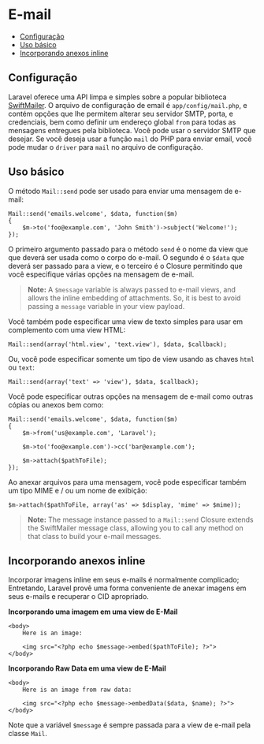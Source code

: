 # E-mail

- [Configuração](#configuration)
- [Uso básico](#basic-usage)
- [Incorporando anexos inline](#embedding-inline-attachments)

<a name="configuration"></a>
## Configuração

Laravel oferece uma API limpa e simples sobre a popular biblioteca [SwiftMailer](http://swiftmailer.org). O arquivo de configuração de email é `app/config/mail.php`, e contém opções que lhe permitem alterar seu servidor SMTP, porta, e credenciais, bem como definir um endereço global `from` para todas as mensagens entregues pela biblioteca. Você pode usar o servidor SMTP que desejar. Se você deseja usar a função `mail` do PHP para enviar email, você pode mudar o `driver` para `mail` no arquivo de configuração.

<a name="basic-usage"></a>
## Uso básico

O método `Mail::send` pode ser usado para enviar uma mensagem de e-mail:

	Mail::send('emails.welcome', $data, function($m)
	{
		$m->to('foo@example.com', 'John Smith')->subject('Welcome!');
	});

O primeiro argumento passado para o método `send` é o nome da view que que deverá ser usada como o corpo do e-mail. O segundo é o `$data` que deverá ser passado para a view, e o terceiro é o Closure permitindo que você especifique várias opções na mensagem de e-mail.

> **Note:** A `$message` variable is always passed to e-mail views, and allows the inline embedding of attachments. So, it is best to avoid passing a `message` variable in your view payload.

Você também pode especificar uma view de texto simples para usar em complemento com uma view HTML:

	Mail::send(array('html.view', 'text.view'), $data, $callback);

Ou, você pode especificar somente um tipo de view usando as chaves `html` ou `text`:

	Mail::send(array('text' => 'view'), $data, $callback);

Você pode especificar outras opções na mensagem de e-mail como outras cópias ou anexos bem como:

	Mail::send('emails.welcome', $data, function($m)
	{
		$m->from('us@example.com', 'Laravel');

		$m->to('foo@example.com')->cc('bar@example.com');

		$m->attach($pathToFile);
	});

Ao anexar arquivos para uma mensagem, você pode especificar também um tipo MIME e / ou um nome de exibição:

	$m->attach($pathToFile, array('as' => $display, 'mime' => $mime));

> **Note:** The message instance passed to a `Mail::send` Closure extends the SwiftMailer message class, allowing you to call any method on that class to build your e-mail messages.

<a name="embedding-inline-attachments"></a>
## Incorporando anexos inline

Incorporar imagens inline em seus e-mails é normalmente complicado; Entretando, Laravel provê uma forma conveniente de anexar imagens em seus e-mails e recuperar o CID apropriado.

**Incorporando uma imagem em uma view de E-Mail**

	<body>
		Here is an image:

		<img src="<?php echo $message->embed($pathToFile); ?>">
	</body>

**Incorporando Raw Data em uma view de E-Mail**

	<body>
		Here is an image from raw data:

		<img src="<?php echo $message->embedData($data, $name); ?>">
	</body>

Note que a variável `$message` é sempre passada para a view de e-mail pela classe `Mail`.
